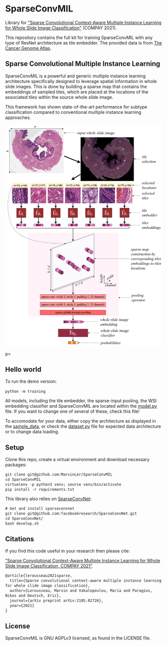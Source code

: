 # SparseConvMIL
Library for ["Sparse Convolutional Context-Aware Multiple Instance Learning for Whole Slide Image 
Classification"](https://arxiv.org/abs/2105.02726) (COMPAY 2021).

This repository contains the full kit for training SparseConvMIL with any type of ResNet architecture as
tile embedder.
The provided data is from [The Cancer Genome Atlas](https://portal.gdc.cancer.gov/).

## Sparse Convolutional Multiple Instance Learning
SparseConvMIL is a powerful and generic multiple instance learning architecture specifically designed
to leverage spatial information in whole slide images.
This is done by building a sparse map that contains the embeddings of sampled tiles, which are
placed at the locations of the associated tiles within the source whole slide image.

This framework has shown state-of-the-art performance for subtype classification compared to 
conventional multiple instance learning approaches.

<p align="center">
    <img src="img/sparseconvmil_architecture.png" alt="Schematic representation of SparseConvMIL, with a 2-layers sparse-input CNN" width="750"/>
</p>p>

## Hello world

To run the demo version:

`python -m training`

All models, including the tile embedder, the sparse-input pooling, the WSI embedding classifier and 
SparseConvMIL are located within the [model.py](model.py) file.
If you want to change one of several of these, check this file!

To accomodate for your data, either copy the architecture as displayed in the 
[sample_data](sample_data), or check the [dataset.py](dataset.py) file for expected data architecture 
or to change data loading.

## Setup

Clone this repo, create a virtual environment and download necessary packages:
```
git clone git@github.com:MarvinLer/SparseConvMIL
cd SparseConvMIL
virtualenv -p python3 venv; source venv/bin/activate
pip install -r requirements.txt
```

This library also relies on [SparseConvNet](https://github.com/facebookresearch/SparseConvNet):
```
# Get and install sparseconvnet
git clone git@github.com:facebookresearch/SparseConvNet.git
cd SparseConvNet/
bash develop.sh
```

## Citations
If you find this code useful in your research then please cite:

["Sparse Convolutional Context-Aware Multiple Instance Learning for Whole Slide Image 
Classification, COMPAY 2021"](https://arxiv.org/abs/2105.02726).

```
@article{lerousseau2021sparse,
  title={Sparse convolutional context-aware multiple instance learning for whole slide image classification},
  author={Lerousseau, Marvin and Vakalopoulou, Maria and Paragios, Nikos and Deutsch, Eric},
  journal={arXiv preprint arXiv:2105.02726},
  year={2021}
}
```

## License
SparseConvMIL is GNU AGPLv3 licensed, as found in the LICENSE file.
